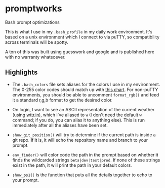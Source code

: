 # promptworks
Bash prompt optimizations

This is what I use in my `.bash_profile` in my daily work environment. It's based on a unix environment which I connect to via puTTY, so compatibility across terminals will be spotty.

A ton of this was built using guesswork and google and is published here with no warranty whatsoever.

## Highlights

* The `.bash_colors` file sets aliases for the colors I use in my environment. The 0-255 color codes should match up with [this chart](https://jonasjacek.github.io/colors/). For non-puTTY environments, you should be able to uncomment `format_rgb()` and feed it a standard r,g,b format to get the desired color.

* On login, I want to see an ASCII representation of the current weather (using [wttr.in](wttr.in)), which I've aliased to `w` (I don't need the default `w` command; if you do, you can alias it to anything else). This is run immediately after all the aliases have been set.

* `show_git_position()` will try to determine if the current path is inside a git repo. If it is, it will echo the repository name and branch to your prompt.

* `env_finder()` will color code the path in the prompt based on whether it finds the wildcarded strings `beta|dev|test|prod`. If none of these strings exist in the path, it will print the path in your default colors.

* `show_ps1()` is the function that puts all the details together to echo to your prompt.

